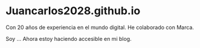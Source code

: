 # Juancarlos2028.github.io
Con 20 años de experiencia en el mundo digital. He colaborado con Marca.

Soy ...
Ahora estoy haciendo accesible en mi blog.
